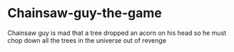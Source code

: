 # Chainsaw-guy-the-game
Chainsaw guy is mad that a tree dropped an acorn on his head so he must chop down all the trees in the universe out of revenge
